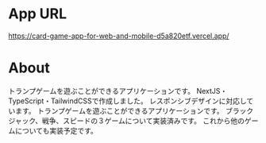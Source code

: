 # App URL

https://card-game-app-for-web-and-mobile-d5a820etf.vercel.app/


# About
トランプゲームを遊ぶことができるアプリケーションです。
NextJS・TypeScript・TailwindCSSで作成しました。
レスポンシブデザインに対応しています。
トランプゲームを遊ぶことができるアプリケーションです。
ブラックジャック、戦争、スピードの３ゲームについて実装済みです。
これから他のゲームについても実装予定です。


